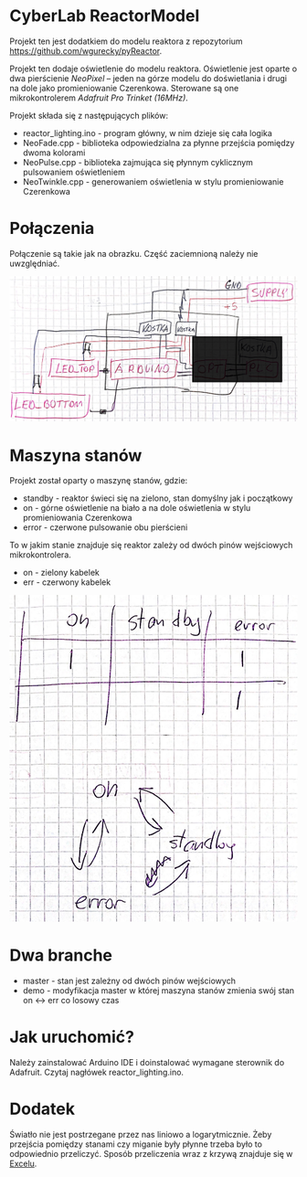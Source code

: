 # CyberLab ReactorModel

Projekt ten jest dodatkiem do modelu reaktora z repozytorium https://github.com/wgurecky/pyReactor.

Projekt ten dodaje oświetlenie do modelu reaktora. Oświetlenie jest oparte o dwa pierścienie *NeoPixel* – jeden na górze modelu do doświetlania i drugi na dole jako promieniowanie Czerenkowa. Sterowane są one mikrokontrolerem *Adafruit Pro Trinket (16MHz)*.

Projekt składa się z następujących plików:
 - reactor_lighting.ino - program główny, w nim dzieje się cała logika
 - NeoFade.cpp - biblioteka odpowiedzialna za płynne przejścia pomiędzy dwoma kolorami
 - NeoPulse.cpp - biblioteka zajmująca się płynnym cyklicznym pulsowaniem oświetleniem
 - NeoTwinkle.cpp - generowaniem oświetlenia w stylu promieniowanie Czerenkowa


# Połączenia

Połączenie są takie jak na obrazku. Część zaciemnioną należy nie uwzględniać.

![Połączenia](./connections.jpg)


# Maszyna stanów

Projekt został oparty o maszynę stanów, gdzie:

 - standby - reaktor świeci się na zielono, stan domyślny jak i początkowy
 - on - górne oświetlenie na biało a na dole oświetlenia w stylu promieniowania Czerenkowa
 - error - czerwone pulsowanie obu pierścieni

To w jakim stanie znajduje się reaktor zależy od dwóch pinów wejściowych mikrokontrolera.

 - on - zielony kabelek
 - err - czerwony kabelek

![Maszyna stanów](./state_machine.jpg)


# Dwa branche

 - master - stan jest zależny od dwóch pinów wejściowych
 - demo - modyfikacja master w której maszyna stanów zmienia swój stan on <-> err co losowy czas

# Jak uruchomić?
Należy zainstalować Arduino IDE i doinstalować wymagane sterownik do Adafruit. Czytaj nagłówek reactor_lighting.ino.


# Dodatek

Światło nie jest postrzegane przez nas liniowo a logarytmicznie. Żeby przejścia pomiędzy stanami czy miganie były płynne trzeba było to odpowiednio przeliczyć. Sposób przeliczenia wraz z krzywą znajduje się w [Excelu](logarithmic_fade.xlsx).
